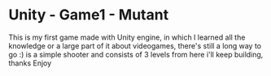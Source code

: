 # Unity - Game1 - Mutant

This is my first game made with Unity engine, in which I learned all the knowledge or a large part of it about videogames, there's still a long way to go :)
is a simple shooter and consists of 3 levels
from here i'll keep building, thanks
Enjoy

